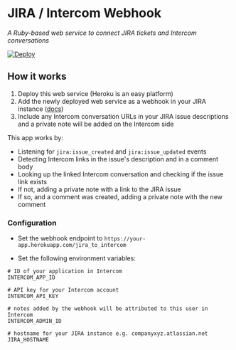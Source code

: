 # JIRA / Intercom Webhook

_A Ruby-based web service to connect JIRA tickets and Intercom conversations_

[![Deploy](https://www.herokucdn.com/deploy/button.svg)](https://heroku.com/deploy)

## How it works

1. Deploy this web service (Heroku is an easy platform)
2. Add the newly deployed web service as a webhook in your JIRA instance ([docs](https://developer.atlassian.com/jiradev/jira-apis/webhooks#Webhooks-jiraadmin))
3. Include any Intercom conversation URLs in your JIRA issue descriptions and a private note will be added on the Intercom side

This app works by:

* Listening for `jira:issue_created` and `jira:issue_updated` events
* Detecting Intercom links in the issue's description and in a comment body
* Looking up the linked Intercom conversation and checking if the issue link exists
* If not, adding a private note with a link to the JIRA issue
* If so, and a comment was created, adding a private note with the new comment

### Configuration

* Set the webhook endpoint to `https://your-app.herokuapp.com/jira_to_intercom`

* Set the following environment variables:

```
# ID of your application in Intercom
INTERCOM_APP_ID

# API key for your Intercom account
INTERCOM_API_KEY

# notes added by the webhook will be attributed to this user in Intercom
INTERCOM_ADMIN_ID

# hostname for your JIRA instance e.g. companyxyz.atlassian.net
JIRA_HOSTNAME
```



